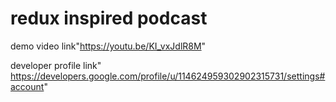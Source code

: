 # redux inspired podcast

demo video link"https://youtu.be/KI_vxJdlR8M"

developer profile link" https://developers.google.com/profile/u/114624959302902315731/settings#account"
